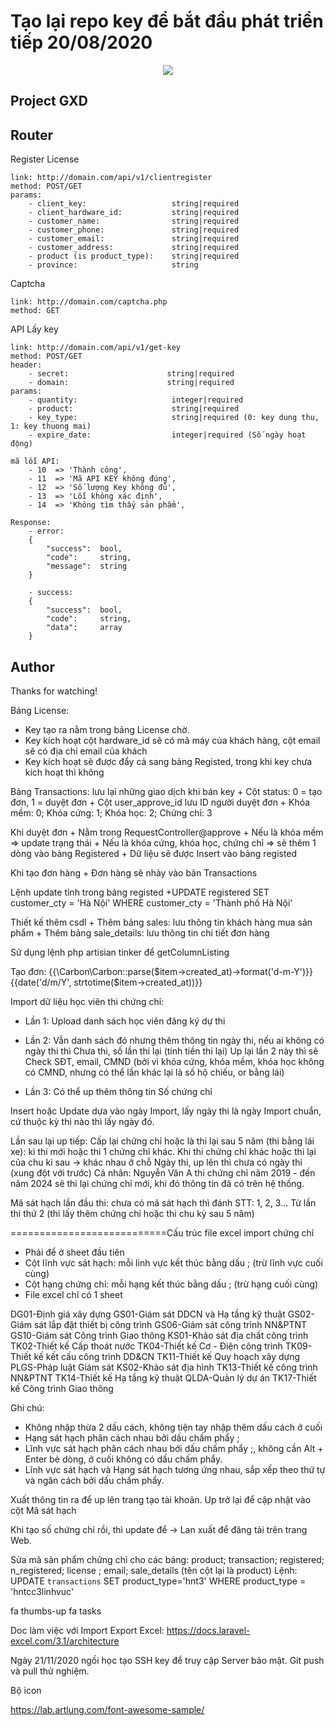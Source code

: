 # Tạo lại repo key để bắt đầu phát triển tiếp 20/08/2020

<p align="center"><img src="https://laravel.com/assets/img/components/logo-laravel.svg"></p>


## Project GXD

## Router

Register License
```
link: http://domain.com/api/v1/clientregister
method: POST/GET
params: 
    - client_key:                   string|required
    - client_hardware_id:           string|required
    - customer_name:                string|required
    - customer_phone:               string|required
    - customer_email:               string|required
    - customer_address:             string|required
    - product (is product_type):    string|required
    - province:                     string
```

Captcha
```
link: http://domain.com/captcha.php
method: GET
```

API Lấy key
```
link: http://domain.com/api/v1/get-key
method: POST/GET
header: 
    - secret:                      string|required
    - domain:                      string|required
params: 
    - quantity:                     integer|required
    - product:                      string|required
    - key_type:                     string|required (0: key dung thu, 1: key thuong mai)
    - expire_date:                  integer|required (Số ngày hoạt động)
```

```$xslt
mã lỗi API: 
    - 10  => 'Thành công',
    - 11  => 'Mã API KEY không đúng',
    - 12  => 'Số lượng Key không đủ',
    - 13  => 'Lỗi không xác định',
    - 14  => 'Không tìm thấy sản phẩm',
```

```$xslt
Response: 
    - error: 
    {
        "success":  bool,
        "code":     string,
        "message":  string
    }
    
    - success: 
    {
        "success":  bool,
        "code":     string,
        "data":     array
    }
```

## Author

Thanks for watching!

Bảng License:
- Key tạo ra nằm trong bảng License chờ.
- Key kích hoạt cột hardware_id sẽ có mã máy của khách hàng, cột email sẽ có địa chỉ email của khách
- Key kích hoạt sẽ được đẩy cả sang bảng Registed, trong khi key chưa kích hoạt thì không

Bảng Transactions: lưu lại những giao dịch khi bán key
    + Cột status: 0 = tạo đơn, 1 = duyệt đơn
    + Cột user_approve_id lưu ID người duyệt đơn
    + Khóa mềm: 0; Khóa cứng: 1; Khóa học: 2; Chứng chỉ: 3

Khi duyệt đơn
    + Nằm trong RequestController@approve
    + Nếu là khóa mềm => update trạng thái
    + Nếu là khóa cứng, khóa học, chứng chỉ => sẽ thêm 1 dòng vào bảng Registered
    + Dữ liệu sẽ được Insert vào bảng registed

Khi tạo đơn hàng
    + Đơn hàng sẽ nhảy vào bản Transactions

Lệnh update tỉnh trong bảng registed
    +UPDATE registered SET customer_cty = 'Hà Nội' WHERE customer_cty = 'Thành phố Hà Nội'

Thiết kế thêm csdl
    + Thêm bảng sales: lưu thông tin khách hàng mua sản phẩm
    + Thêm bảng sale_details: lưu thông tin chi tiết đơn hàng

Sử dụng lệnh php artisian tinker để getColumnListing


Tạo đơn: {{\Carbon\Carbon::parse($item->created_at)->format('d-m-Y')}}
{{date('d/m/Y', strtotime($item->created_at))}}

Import dữ liệu học viên thi chứng chỉ:
- Lần 1: Upload danh sách học viên đăng ký dự thi
- Lần 2: Vẫn danh sách đó nhưng thêm thông tin ngày thi, nếu ai không có ngày thi thì Chưa thi, số lần thi lại (tính tiền thi lại)
Up lại lần 2 này thì sẽ Check SĐT, email, CMND (bởi vì khóa cứng, khóa mềm, khóa học không có CMND, nhưng có thể lần khác lại là số hộ chiếu, or bằng lái)

- Lần 3: Có thể up thêm thông tin Số chứng chỉ

Insert hoặc Update dựa vào ngày Import, lấy ngày thi là ngày Import chuẩn, cứ thuộc kỳ thi nào thì lấy ngày đó.

Lần sau lại up tiếp: Cấp lại chứng chỉ hoặc là thi lại sau 5 năm (thi bằng lái xe): kì thi mới hoặc thi 1 chứng chỉ khác.
Khi thi chứng chỉ khác hoặc thi lại của chu kì sau -> khác nhau ở chỗ Ngày thi, up lên thì chưa có ngày thi (xung đột với trước)
Cá nhân: Nguyễn Văn A thi chứng chỉ năm 2019 - đến năm 2024 sẽ thi lại chứng chỉ mới, khi đó thông tin đã có trên hệ thống.


Mã sát hạch lần đầu thi: chưa có mã sát hạch thì đánh STT: 1, 2, 3... Từ lần thi thứ 2 (thi lấy thêm chứng chỉ hoặc thi chu kỳ sau 5 năm)



===========================Cấu trúc file excel import chứng chỉ

- Phải để ở sheet đầu tiên
- Cột lĩnh vực sát hạch: mỗi linh vực kết thúc bằng dấu ; (trừ lĩnh vực cuối cùng)
- Cột hạng chứng chỉ: mỗi hạng kết thúc bằng dấu ; (trừ hạng cuối cùng)
- File excel chỉ có 1 sheet

DG01-Định giá xây dựng
GS01-Giám sát DDCN và Hạ tầng kỹ thuật
GS02-Giám sát lắp đặt thiết bị công trình
GS06-Giám sát công trình NN&PTNT
GS10-Giám sát Công trình Giao thông
KS01-Khảo sát địa chất công trình
TK02-Thiết kế Cấp thoát nước
TK04-Thiết kế Cơ - Điện công trình
TK09-Thiết kế kết cấu công trình DD&CN
TK11-Thiết kế Quy hoạch xây dựng
PLGS-Pháp luật Giám sát
KS02-Khảo sát địa hình
TK13-Thiết kế công trình NN&PTNT
TK14-Thiết kế Hạ tầng kỹ thuật
QLDA-Quản lý dự án
TK17-Thiết kế Công trình Giao thông

Ghi chú:
 - Không nhập thừa 2 dấu cách, không tiện tay nhập thêm dấu cách ở cuối
 - Hạng sát hạch phân cách nhau bởi dấu chấm phẩy ;
 - Lĩnh vực sát hạch phân cách nhau bởi dấu chấm phẩy ;, không cần Alt + Enter bẻ dòng, ở cuối không có dấu chấm phẩy.
 - Lĩnh vực sát hạch và Hạng sát hạch tương ứng nhau, sắp xếp theo thứ tự và ngăn cách bởi dấu chấm phẩy.

Xuất thông tin ra để up lên trang tạo tài khoản.
Up trở lại để cập nhật vào cột Mã sát hạch

Khi tạo số chứng chỉ rồi, thì update để -> Lan xuất để đăng tải trên trang Web.

Sửa mã sản phẩm chứng chỉ cho các bảng: product; transaction; registered; n_registered; license ; email; sale_details (tên cột lại là product)
Lệnh:
UPDATE `transactions` SET product_type='hnt3' WHERE product_type = 'hntcc3linhvuc'


fa thumbs-up
fa tasks

Doc làm việc với Import Export Excel: https://docs.laravel-excel.com/3.1/architecture

Ngày 21/11/2020 ngồi học tạo SSH key để truy cập Server bảo mật. Git push và pull thử nghiệm.

Bộ icon

https://lab.artlung.com/font-awesome-sample/